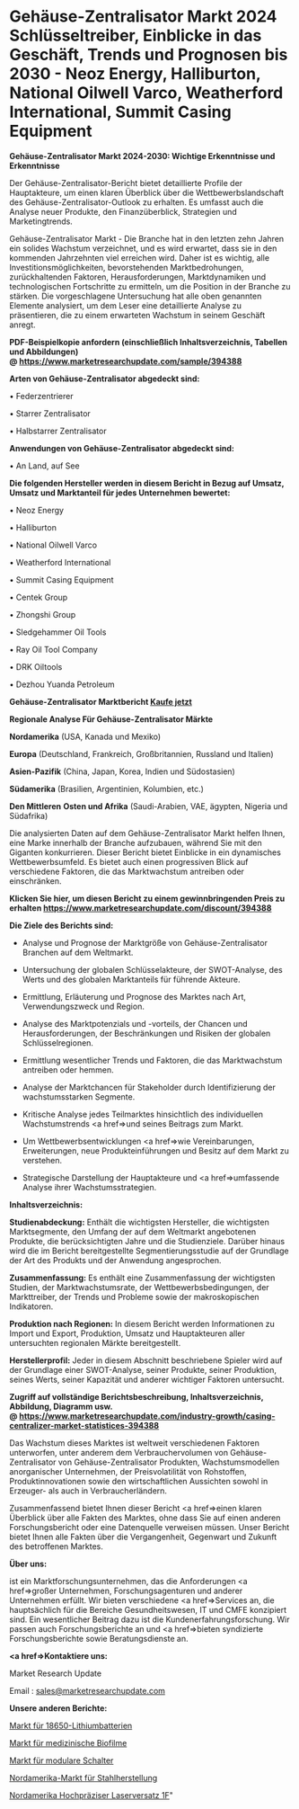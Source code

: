 # Gehäuse-Zentralisator Markt 2024 Schlüsseltreiber, Einblicke in das Geschäft, Trends und Prognosen bis 2030 - Neoz Energy, Halliburton, National Oilwell Varco, Weatherford International, Summit Casing Equipment

<strong>Gehäuse-Zentralisator Markt 2024-2030: Wichtige Erkenntnisse und Erkenntnisse</strong>

Der Gehäuse-Zentralisator-Bericht bietet detaillierte Profile der Hauptakteure, um einen klaren Überblick über die Wettbewerbslandschaft des Gehäuse-Zentralisator-Outlook zu erhalten. Es umfasst auch die Analyse neuer Produkte, den Finanzüberblick, Strategien und Marketingtrends.

Gehäuse-Zentralisator Markt - Die Branche hat in den letzten zehn Jahren ein solides Wachstum verzeichnet, und es wird erwartet, dass sie in den kommenden Jahrzehnten viel erreichen wird. Daher ist es wichtig, alle Investitionsmöglichkeiten, bevorstehenden Marktbedrohungen, zurückhaltenden Faktoren, Herausforderungen, Marktdynamiken und technologischen Fortschritte zu ermitteln, um die Position in der Branche zu stärken. Die vorgeschlagene Untersuchung hat alle oben genannten Elemente analysiert, um dem Leser eine detaillierte Analyse zu präsentieren, die zu einem erwarteten Wachstum in seinem Geschäft anregt.

<strong><b>PDF-Beispielkopie anfordern (einschließlich Inhaltsverzeichnis, Tabellen und Abbildungen) @ </b></strong><strong><a href=https://www.marketresearchupdate.com/sample/394388><strong>https://www.marketresearchupdate.com/sample/394388</u></a></strong></strong>

<strong>Arten von Gehäuse-Zentralisator abgedeckt sind:</strong>

• Federzentrierer

• Starrer Zentralisator

• Halbstarrer Zentralisator

<strong>Anwendungen von Gehäuse-Zentralisator abgedeckt sind:</strong>

• An Land, auf See

<strong>Die folgenden Hersteller werden in diesem Bericht in Bezug auf Umsatz, Umsatz und Marktanteil für jedes Unternehmen bewertet:</strong>

• Neoz Energy

• Halliburton

• National Oilwell Varco

• Weatherford International

• Summit Casing Equipment

• Centek Group

• Zhongshi Group

• Sledgehammer Oil Tools

• Ray Oil Tool Company

• DRK Oiltools

• Dezhou Yuanda Petroleum

<strong>Gehäuse-Zentralisator Marktbericht <a href=https://www.marketresearchupdate.com/buynow/394388>Kaufe jetzt</a></strong>

<strong>Regionale Analyse Für Gehäuse-Zentralisator Märkte</strong>

<strong>Nordamerika</strong> (USA, Kanada und Mexiko)

<strong>Europa</strong> (Deutschland, Frankreich, Großbritannien, Russland und Italien)

<strong>Asien-Pazifik</strong> (China, Japan, Korea, Indien und Südostasien)

<strong>Südamerika</strong> (Brasilien, Argentinien, Kolumbien, etc.)

<strong>Den Mittleren</strong> <strong>Osten und Afrika</strong> (Saudi-Arabien, VAE, ägypten, Nigeria und Südafrika)

Die analysierten Daten auf dem Gehäuse-Zentralisator Markt helfen Ihnen, eine Marke innerhalb der Branche aufzubauen, während Sie mit den Giganten konkurrieren. Dieser Bericht bietet Einblicke in ein dynamisches Wettbewerbsumfeld. Es bietet auch einen progressiven Blick auf verschiedene Faktoren, die das Marktwachstum antreiben oder einschränken.

<strong>Klicken Sie hier, um diesen Bericht zu einem gewinnbringenden Preis zu erhalten
</strong><strong><a href=https://www.marketresearchupdate.com/discount/394388>https://www.marketresearchupdate.com/discount/394388</b></u></strong></a>

<strong>Die Ziele des Berichts sind:</strong>

- Analyse und Prognose der Marktgröße von Gehäuse-Zentralisator Branchen auf dem Weltmarkt.

- Untersuchung der globalen Schlüsselakteure, der SWOT-Analyse, des Werts und des globalen Marktanteils für führende Akteure.

- Ermittlung, Erläuterung und Prognose des Marktes nach Art, Verwendungszweck und Region.

- Analyse des Marktpotenzials und -vorteils, der Chancen und Herausforderungen, der Beschränkungen und Risiken der globalen Schlüsselregionen.

- Ermittlung wesentlicher Trends und Faktoren, die das Marktwachstum antreiben oder hemmen.

- Analyse der Marktchancen für Stakeholder durch Identifizierung der wachstumsstarken Segmente.

- Kritische Analyse jedes Teilmarktes hinsichtlich des individuellen Wachstumstrends <a href=>und</a> seines Beitrags zum Markt.

- Um Wettbewerbsentwicklungen <a href=>wie</a> Vereinbarungen, Erweiterungen, neue Produkteinführungen und Besitz auf dem Markt zu verstehen.

- Strategische Darstellung der Hauptakteure und <a href=>umfas</a>sende Analyse ihrer Wachstumsstrategien.

<strong>Inhaltsverzeichnis:</strong>

<strong>Studienabdeckung:</strong> Enthält die wichtigsten Hersteller, die wichtigsten Marktsegmente, den Umfang der auf dem Weltmarkt angebotenen Produkte, die berücksichtigten Jahre und die Studienziele. Darüber hinaus wird die im Bericht bereitgestellte Segmentierungsstudie auf der Grundlage der Art des Produkts und der Anwendung angesprochen.

<strong>Zusammenfassung:</strong> Es enthält eine Zusammenfassung der wichtigsten Studien, der Marktwachstumsrate, der Wettbewerbsbedingungen, der Markttreiber, der Trends und Probleme sowie der makroskopischen Indikatoren.

<strong>Produktion nach Regionen:</strong> In diesem Bericht werden Informationen zu Import und Export, Produktion, Umsatz und Hauptakteuren aller untersuchten regionalen Märkte bereitgestellt.

<strong>Herstellerprofil:</strong> Jeder in diesem Abschnitt beschriebene Spieler wird auf der Grundlage einer SWOT-Analyse, seiner Produkte, seiner Produktion, seines Werts, seiner Kapazität und anderer wichtiger Faktoren untersucht.

<strong><b>Zugriff auf vollständige Berichtsbeschreibung, Inhaltsverzeichnis, Abbildung, Diagramm usw. @ </b></strong><strong><a href=https://www.marketresearchupdate.com/industry-growth/casing-centralizer-market-statistices-394388>https://www.marketresearchupdate.com/industry-growth/casing-centralizer-market-statistices-394388</a></strong>

Das Wachstum dieses Marktes ist weltweit verschiedenen Faktoren unterworfen, unter anderem dem Verbrauchervolumen von Gehäuse-Zentralisator von Gehäuse-Zentralisator Produkten, Wachstumsmodellen anorganischer Unternehmen, der Preisvolatilität von Rohstoffen, Produktinnovationen sowie den wirtschaftlichen Aussichten sowohl in Erzeuger- als auch in Verbraucherländern.

Zusammenfassend bietet Ihnen dieser Bericht <a href=>einen</a> klaren Überblick über alle Fakten des Marktes, ohne dass Sie auf einen anderen Forschungsbericht oder eine Datenquelle verweisen müssen. Unser Bericht bietet Ihnen alle Fakten über die Vergangenheit, Gegenwart und Zukunft des betroffenen Marktes.

<strong>Über uns:</strong>

 ist ein Marktforschungsunternehmen, das die Anforderungen <a href=>großer</a> Unternehmen, Forschungsagenturen und anderer Unternehmen erfüllt. Wir bieten verschiedene <a href=>Services</a> an, die hauptsächlich für die Bereiche Gesundheitswesen, IT und CMFE konzipiert sind. Ein wesentlicher Beitrag dazu ist die Kundenerfahrungsforschung. Wir passen auch Forschungsberichte an und <a href=>bieten</a> syndizierte Forschungsberichte sowie Beratungsdienste an.

<strong><a href=>Kontaktiere uns:</a></strong>

Market Research Update

Email : sales@marketresearchupdate.com

<strong>Unsere anderen Berichte:</strong>

<a href=https://www.linkedin.com/pulse/18650-lithium-battery-market-has-huge-growth-industry>Markt für 18650-Lithiumbatterien</a>

<a href=https://www.linkedin.com/pulse/medical-biofilm-market-analysis-segment>Markt für medizinische Biofilme</a>

<a href=https://www.linkedin.com/pulse/modular-switch-market-outlooks-2023-size-players>Markt für modulare Schalter</a>

<a href=https://www.linkedin.com/pulse/north-america-steel-fabrication-market-size>Nordamerika-Markt für Stahlherstellung</a>

<a href=https://www.linkedin.com/pulse/north-america-high-precision-laser-displacement-1f>Nordamerika Hochpräziser Laserversatz 1F</a>"
